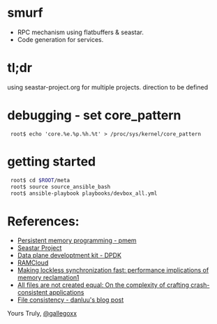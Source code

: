 # smurf

* RPC mechanism using flatbuffers & seastar.
* Code generation for services.

# tl;dr

using seastar-project.org for multiple projects. direction to be defined

# debugging - set core_pattern

```
 root$ echo 'core.%e.%p.%h.%t' > /proc/sys/kernel/core_pattern
```
# getting started
```bash
 root$ cd $ROOT/meta
 root$ source source_ansible_bash
 root$ ansible-playbook playbooks/devbox_all.yml
```

# References:

* [Persistent memory programming - pmem](http://pmem.io/)
* [Seastar Project](http://www.seastar-project.org/)
* [Data plane developtment kit - DPDK](http://dpdk.org/)
* [RAMCloud](https://ramcloud.atlassian.net/wiki/download/attachments/6848571/RAMCloudPaper.pdf)
* [Making lockless synchronization fast: performance implications of memory reclamation1](http://doi.ieeecomputersociety.org/10.1109/IPDPS.2006.163)
* [All files are not created equal: On the complexity of crafting crash-consistent applications](http://research.cs.wisc.edu/wind/Publications/alice-osdi14.pdf)
* [File consistency - danluu's blog post](http://danluu.com/file-consistency/)

Yours Truly,
[@gallegoxx](https://twitter.com/gallegoxx)
